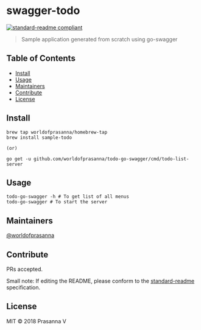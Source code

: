 # swagger-todo

[![standard-readme compliant](https://img.shields.io/badge/standard--readme-OK-green.svg?style=flat-square)](https://github.com/RichardLitt/standard-readme)

> Sample application generated from scratch using go-swagger

## Table of Contents

- [Install](#install)
- [Usage](#usage)
- [Maintainers](#maintainers)
- [Contribute](#contribute)
- [License](#license)

## Install

```
brew tap worldofprasanna/homebrew-tap
brew install sample-todo

(or)

go get -u github.com/worldofprasanna/todo-go-swagger/cmd/todo-list-server
```

## Usage

```
todo-go-swagger -h # To get list of all menus
todo-go-swagger # To start the server
```

## Maintainers

[@worldofprasanna](https://github.com/worldofprasanna)

## Contribute

PRs accepted.

Small note: If editing the README, please conform to the [standard-readme](https://github.com/RichardLitt/standard-readme) specification.

## License

MIT © 2018 Prasanna V
